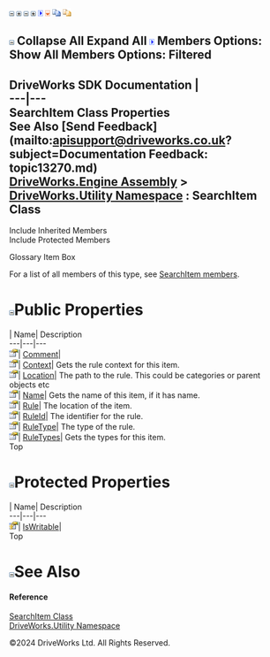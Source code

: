 ![](dotnetimages/collapse.gif) ![](dotnetimages/expand.gif) ![](dotnetimages/collapse.gif) ![](dotnetimages/expand.gif) ![](dotnetimages/drpdown.gif) ![](dotnetimages/drpdown_orange.gif) ![](dotnetimages/copycode.gif) ![](dotnetimages/copycodeHighlight.gif)

![](dotnetimages/collapse.gif) Collapse All Expand All ![](dotnetimages/drpdown.gif) Members Options: Show All  Members Options: Filtered   
---  
DriveWorks SDK Documentation  |   
---|---  
SearchItem Class Properties   
See Also [Send Feedback](mailto:apisupport@driveworks.co.uk?subject=Documentation Feedback: topic13270.md)  
[DriveWorks.Engine Assembly](topic2156.md) > [DriveWorks.Utility Namespace](topic13190.md) : SearchItem Class  
---  
  
Include Inherited Members    
Include Protected Members    


Glossary Item Box

For a list of all members of this type, see [SearchItem members](topic13271.md).

# ![](dotnetimages/collapse.gif)Public Properties

| Name| Description  
---|---|---  
![Public Property](dotnetimages/publicProperty.gif)| [Comment](topic13278.md)|   
![Public Property](dotnetimages/publicProperty.gif)| [Context](topic13279.md)| Gets the rule context for this item.   
![Public Property](dotnetimages/publicProperty.gif)| [Location](topic13281.md)| The path to the rule. This could be categories or parent objects etc   
![Public Property](dotnetimages/publicProperty.gif)| [Name](topic13282.md)| Gets the name of this item, if it has name.   
![Public Property](dotnetimages/publicProperty.gif)| [Rule](topic13283.md)| The location of the item.   
![Public Property](dotnetimages/publicProperty.gif)| [RuleId](topic13284.md)| The identifier for the rule.   
![Public Property](dotnetimages/publicProperty.gif)| [RuleType](topic13285.md)| The type of the rule.   
![Public Property](dotnetimages/publicProperty.gif)| [RuleTypes](topic13286.md)| Gets the types for this item.   
Top

# ![](dotnetimages/collapse.gif)Protected Properties

| Name| Description  
---|---|---  
![Protected Property](dotnetimages/protectedProperty.gif)| [IsWritable](topic13280.md)|   
Top

# ![](dotnetimages/collapse.gif)See Also

#### Reference

[SearchItem Class](topic13270.md)   
[DriveWorks.Utility Namespace](topic13190.md)

©2024 DriveWorks Ltd. All Rights Reserved.
